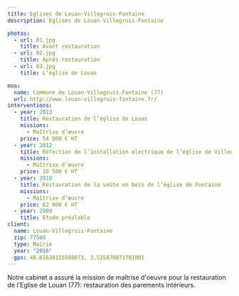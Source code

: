 ```yaml
---
title: Eglises de Louan-Villegruis-Fontaine
description: Eglises de Louan-Villegruis-Fontaine

photos:
  - url: 01.jpg
    title: Avant restauration
  - url: 02.jpg
    title: Après restauration
  - url: 03.jpg
    title: L'église de Louan

moa:
  name: Commune de Louan-Villegruis-Fontaine (77)
  url: http://www.louan-villegruis-fontaine.fr/
interventions:
  - year: 2013
    title: Restauration de l’église de Louan
    missions:
      - Maîtrise d’œuvre
    price: 54 000 € HT
  - year: 2012
    title: Réfection de l’installation électrique de l’église de Villegruis
    missions:
      - Maîtrise d’œuvre
    price: 10 500 € HT
  - year: 2010
    title: Restauration de la voûte en bois de l’église de Fontaine
    missions:
      - Maîtrise d’œuvre
    price: 62 000 € HT
  - year: 2009
    title: Etude préalable
client:
  name: Louan-Villegruis-Fontaine
  zip: 77560
  type: Mairie
  year: "2016"
  gps: 48.61630155580873, 3.515876071701001
---
```


Notre cabinet a assuré la mission de maîtrise d'oeuvre pour la restauration de
l'Eglise de Louan (77): restauration des parements intérieurs.
